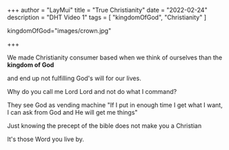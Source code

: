 +++
author = "LayMui"
title = "True Christianity"
date = "2022-02-24"
description = "DHT Video 1"
tags = [
    "kingdomOfGod", "Christianity"
]

kingdomOfGod="images/crown.jpg"

+++

We made Christianity consumer based when we think of ourselves than the **kingdom of God**

and end up not fulfilling God's will for our lives.

Why do you call me Lord Lord and not do what I command?

They see God as vending machine
"If I put in enough time I get what I want, I can ask from God
and He will get me things"

Just knowing the precept of the bible does not make you a Christian

It's those Word you live by.
